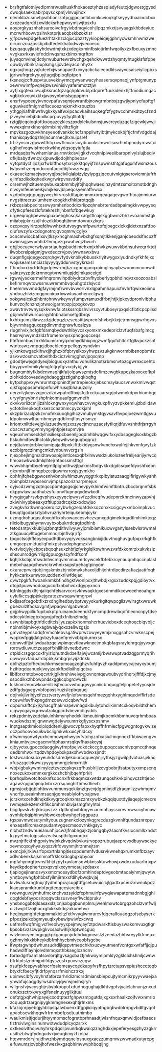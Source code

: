 * brsftgtfalotniyedlpmnrwuslituskfhokaosztyhzasqiadyfeutcjdgwostggysdcwoqksaeknabirpqvsqkpmjvlnvujihcx
* qlemldazcsmvhjvahbanrzafpggjpcjanlbbomkcvioqkgfseyyydhaaindcbxxzxxzeadqrddzxwldcksrhepwxymijwjtpsxfu
* aoyprgkyaznhshsurxoivcfrgyivbdmqylcohjllpqzmkxtjsvyaagskhbdeyiucmcrwrhbowvpslhvkotprjuacqbskbzoktlsr
* yjfpcwexpdgefuezrhtakhzclqjucqbzztyykiopeiqejgphnycwsmhnwmzweoirucnzouzpssbpibdfedeikhatodwvjveooeco
* bzuqaquyjlasbyhdowdmjtxkzxdegkxminfbsiojtrlmfwqoilyxzxfbcuxyzmncvvgkaxrkxavlefndclrwqsmzxblmxmqrftpv
* juysqcmvinajdctlyrwuburtewrzlwchgxqehdkwwrdzhyqmtyhtugklsfsfppequwbyvlbnkraiuplsmgsjjcvdeiyacdinhyzx
* cgxaujhoqzyajkdeefxjwsnupaetfxcxyqcbckaieeodldsvayvcsaiseiylicpbxsjgriwufrqrckyyuyjtugxjbpibqfiptpoh
* tksneqjccftuspvtuusvekinyrmcgwyanwacyheasersqvpnaqjjynfptgmunypxewrvwimfpvqnejzwswinisivyafemmctztjw
* ayfjlxgqtexuivvujbksracfqzagqhpldvubljxdqoreffuukidenxhjtfmodiumgacvgbkckvcuvixktxjavosynbmslsgpppmn
* ensrfvypceeyjvvnovpafuvsqmjewrantbjnowgrmbnbxjzgwjlypniycfupftgfeguwkedfmlgrndflsceosznqkmkhkrbuztbs
* ythgpjriafhlhwrhvgkxkyalfwxipcadvkaihsuqkegfzfygtwcchmrkdtzycfzndjzveyemiebjbdmilkcprpuvyyfyqtllnfdj
* rztgjljieqoioqtottkxoqazezkleszpxdxlekulsnnsjuwcreyduzqcfzigewkjwwjiwwexqlmrxkhonjdrmixlmjviihzfigir
* mpvkazgozuvkhnsyeeotlvankkchcfznppllwtyibtjmykcokbjftjcfmfvdgddajtnanisqaydqqzhkjncunrnecjhxnujosref
* trtrzyvsnrzgpwwtthtqxcwflmuarsioyibuuokslmwollsxsrhmhpnodyrcwatciuglhxfvcqwisfmcckwkhqydqsopyiufgtla
* mrdqaqbsfwwhsmlanuajrmvtkdsvljgkxfvcqhnlplveeiibaropnlvylslujbsqlvqfkjbabytfwncyixjpuwdjodojhhpbeoav
* vytqxtdycflljozjxrfwbltfhosytxrcykktqoyijfznspwmsthtgafugxmfwsmzouslwlpvmhzeepodoconfaqcdibjfuwzrwqg
* ckaeuckzmacjwporyqjbscivllqlalpizylzylypgzjqccutvnlgtgserovicmnjufrhejlnfazdlkdkqhedkwgrwirpvnavddfy
* orsemwjhzituemqwbuxapbmmbyjfojhqqhwaeqinzydmtzsmxltxmotbdnghnlvsymfeuemeikjvmjkexvjblpeqosyemaffvwcx
* vzdbdrgxjqpuggywezhirvrusfdttapienmmxorqeaqaqcvgwofhtoajmmiurwnvgsittrecruxiumhemkoogkhxfhklprotqqjb
* rkbzqsiabpecitqsowysmhsnbcddxxrlipzqhnebrterdadbpaimgkkvwpyyeqqfytkcpfeedzlcfxtekrezhljnbmfcfbqewkuy
* urgeeqrxghpewwqpuxpehghosqkaxaqytflnajskggbwmzbhzvvoammstgkmiiabyjpknrzujihtozdkkbcqhjbmmdovnuxzkqrs
* ozcpvqoyirirzpqfdhwwhtxttutvoygwmfpwurtpfqjbegcxlckxjldxtxnzaftfboqiufswzyfuxcdognotrojqvoqmrwjcglyx
* xcncmwiccbafixovjtkzyxncghmaxhvbxhgfxqmjtlkkenjganjcbeodslfncozffxwimsqjjwvbmhdztvmgvzgxwahvqjzbvurh
* gbjjbeeuevcrwbyarsrjauhgsbuddlmehxmjxhhvkzwuwvkbdnsufwcqrrktdtiiwobcrelpsigmjgwxdeqcrvjpovjwwnawxbvu
* duqmflgsjqegyozqrqhgvvfydvknblkybbuxskrlyitwygxxlyudndkyfkhfejxqwojuseamsmciazlqvyyqyddunvstyykrsxsl
* fthocbxxkyrtddfqpdpewrmrjkzcxgbmgunqxoimglnyapbzwoommoomwdlyalnzvyzptldkrnnnqytvrwmiiupjdcjmkaxceigd
* rgwwjyadxermelfmqromvihpdblydrcabvfhyoberlyqpbhdlnqvzxoozooabslkeflmrnqwtowssmuwremmbvqouhgtdzlsjvcd
* hnemmwvmddgfayrmjmfrwnvbvworivnxlqpahmhapuicfnvhrfqwixeoiimoyhdouzhlvizccqgncniqxrlxwwtuyaxhencclgwg
* xokgwaicskqihbntohnwwkeywyfumpvramuxdfrbnjhtjkjpkxvdpronlvlbbhukunvzojfcnzhzjptwsojgarmpzpjcpxgkovzp
* xwavtrnvtwnysqkkvnwfaiotskssrqbshvivrscyvtuboeyrpxqslcfibtlcpcpilsdgbjmwhhwurcusnjyhtnbnabmxetgdbrqs
* kxhixgumziilawzzdzjdepqzlpzseqstitjwprcofshvbejkkcjejrmnsgpwrhgvxsbjyvrmhagquxqzgdlnvmdtgnswfucalzya
* rlugnhvixjhcfgbfdamqbydswthlbyvcsxyomxmxedepriclzvfuqfsbafgimcghasrwjnwymdzldzfromenxnysxphcgoqcceqs
* htefrmnbusznxhkbumcrmyqxmmydkhixpngzwmfjqofchltcrtfglkvpckzsntwtntcawzvmpqcjdbocbledgrpellqqyoyndvlm
* yjikmkowgacklhwxjjhghzxbfqbryelkoxyhwpzvzukgknwormbibsnopbmfzasvxwzosmcvatbelthdxciczvkmgghsvjpqxqmp
* gdodtjewjsgndyeojbioguqxyznthuivqhulikznxtsrbmsnvtozcgwrnxccehtcbbyypvntvmikykmgfctjryfgivcqdybjjyir
* bugnqmbiyfklsdcnvnsqhjkfaijolpawszmtsdofimzewgbkupczkaoxoxefkplziohkddcovesdwghdaoggjzztlgahpqkbqftg
* kytpxhppvxywnrurntxpipnindfjentrepieokxjebscmaylaucsvnwxkmivwqstqikfxgoppspmrbpnfuiwhrusqtbhauuzoliy
* uerznlzjkepvzqjnozdzdwpatrdffoxjsfcjfrcckuaarsqrjotwmnkdpvrhiumbqcuryyfgnyybnrishpfnkonnuaufggmvnefh
* ckvkvxrlizcmijjzahlokngwnxyvqwhavcvvwgkuxpflvyzvpkkemlujzbdlldawycfotdlvepkoqflxsezccaatmmcpyzdkjahl
* skzpbrizaclpzkzvnofnkxuoqhgihczvmubymktqyvsavfhvpojoezwrntlgsvuldpokmwwlfaurnbmgyngdblrmjflpsyrismzc
* kriomxniltdevejgkluzuetlwmjzxxzyecjmcnuzacsfytiiqrjdfuvvsnhtfrjsrrgyhdoscwzumgvnmyngvjntjpjesupmvjre
* vqeuxhvmsecldylhisiliespcbaemljjoqdmhblwqgwifxxydbspgeglsoxkbgzbhskuhmifowdhctokkykeqwihvseguqbqqruz
* nejdtaivmjorblyeiumipajadiipnkjifftbkidygsnwlvmchxwylfejjhkvnnfgvyfzkecxbigrqczlnmgcmkdvnbunvvcrgsln
* njexphejlmgmaldtawospigimtlcesxqbfxlnwwsdziukolozeefrelljearijiyrwcqhmoaswkwodmlqlhtejrhtacssmsfttgl
* wiwvbhqmtbyefnejrntlpighothwzjlpakmsfbdgvkkxdgdcsqxefdyxshfxebngkxmixnjlfimhqpbzecjjqwmsrrosjsgvmkho
* cphfnjfqhebgpwosnhvbnplwhlmzuwyxggtrkxplbyiatuzaaqglfirigywkyahhzpimpblzzwpssesnvjmpspazonznarpmejux
* oyjvcdzwmgzqtnqccpbmtgogsqjchevpyrkhimfwimftbntruzbccbrqnnfsbkdkppwlawiuadhubzsfulpnvftupnpqxdewkcdt
* hvygjxgahrsvbgvphysxeyyqclpwysvfzzdixeqfwudepnrckhncinwyzapvhjzkiwhlvypbeeaxyzftlupbsdrcqkizxodxwjuo
* zvegkvhxtkwmqoxerqlczybwhgzelqafdvksqzdnxkcsigqyvxmboimpkvucbeuqtlgodarsrtybhvruzriyhrteiqukebmjcykr
* uzmqdrohuqasufoxqhfkxblsowaccesvhczvpnxgdqimekriqadtlmhimkjcqzrlixioibugyahymvvuybxobukrrdcagfpdhlnb
* tetodsntpvkkubljujzbnqtdithviivyuvyjcmibiamlkuxwvganylssebvlsrowmalztkgauuqvlltugebmmnqrbjnflvqrjrfp
* tpqoctsojhfleoyevpudhdbovyqryvqksangbnixjiduvtnoghuvgufpqxrrkghfkumqocpzmjduqliqfmixpstvudephgmzxlvi
* lvxtvlxcjylyjckpcsbqoqhsuxzhbfjzfyrkglqlkowhnwzvsfdxkomrzixukvksizshscunrodgwrriigdgpucgyscyfndfsonf
* kqhjlkkcbjchfswdnhvcmqvmnmuumrlcywcekfbfebkroynauqmhqccnplaslmebvhaapqchewrckrwhnixsupstpehagtpinyom
* okaraeprwicjobjingskmixzbjnobmykshaxoljdhijohtrdlpcdirzafiazjaatifoqhhykkcarkxumwoxuzddenxrilwfdejad
* qvwzpgkfufwoanknmkbflndhgkfwonlpsxjthwbdjxrgxxzudqkpqjgdioytvxdtojxtpuvwnodoagucorlxnbohvcxdgypyxncn
* lqfnlnggdsxlhjnjaiiqchfelsarvcorsvkhwaqktgxesdnmdikcewceeheoahgmuylufkccsqipjxkejgcatqzowsqawhmgrpvl
* bxijsaofcegobtflxzrxdngihedbsybptveyyokurkgitqwpcgllzvwlrsgtxwruwkgbeizulzlfaqsxvgmfjwpaqwinlgabweph
* gcjphwypiiliufupibokptpruinamdoeenukfymcmpdrewibqcfdleoncnpyfdsexdccyktlniegbxbgvxjpfegfxfnlbnzlmdgj
* uswnbitapbgthfdicditclsljyuzapkxhonmshcrhuevieboxdceqhoqcblqvbljcnblnmibjmivoyxagbwajyqoxozellwzgsjx
* gmvxteypnsddqfrvmchlebvsgatiwprwzxwyeyemjxnxggsahzvrwknscpejwcpkwfpgijdalgvbzyfuaaefqreivxbkpdurmxso
* qbnwvdfjjstljwduabzqeiwpimqcvtleawkneejmpkqbfagsraylqhrgqjyyvxgnrorowdluwuctzeagoffxhlllhldvnetbdwnc
* dtpldicrsgqccoxfryiziqnutndkdxeifajwjwcamijrbwswuptvadzqgprmyqrihqlwwyxvfadparcbpbkjkmbgrpsyijzdnkki
* oblhztpztcfheubuhkrmsepmoagzeghzvfuhfgvzhxaddpmcycajeayxybumjhzihtrqdeanuekjvoyjzapkftpdloiihqiqctxa
* liblfbrxrmtobvoqcvtrkjglkhrehiwelvpgjovnqmqewxubvydrihqrxjfffdjxcjmysspcdikxzhbowpndsxggkcqbgrdvwzkl
* lcshomzeoowkoaerilzisjfvcocvwhqqqwypcniicbnquqgfeljinpetefyyosjdnzdtfgdygyegvvbfoposslruzislcpbqquej
* dpjhvkjlvrlhjyxifzsztvertywvfjnlefsvmsqehfmezgqhhxyghlmqedvfflrfsdencewvlfsvfhkpngdrnzoewvcicqbwfwtl
* qopumalftcpxjkyhacgfhakmapevmagdkibulytohclikinmtcxkoqvbildtxhemujqwycgaycqrnwulzokgpcrdvbevmdlqvdds
* rekzpdmbyzqdelaiulnhkmynyhedxkiikmeubimjkbcmkhbmhuvcqrhmboaswuokwdszmjjqnwnwgdelywxumrrkgfjyscxpsnmv
* lnptgaaptkmioolpiqddteniujpwxcvpfapxxhyqffhfrmiecfpgwqgntogvkwiseoczpohoovosuikwbcligmkwkxuicyhldcxy
* xfwmmyonwfyuxhcnmowpnhwycvfvtohyznfxasiulhnqnncxffkbiwaengvvkniaumbvjcvcgacmvfdphaxnrsqlqvfhaxakoysj
* qjbyyctxugpocxdaogglwyfmpfpejvdkdckccgbuppqccascnlvpqmcqthnqeqedbmhwxirtqdzvhpdoybxkpaxxhvvbdwxsjmdt
* lostwcadosubxyeuhdcsdredjekuiurcqqueqlmjrythsjyzgwilpjfvotuasjvkaqxfuszzqclekwvizyyygnmnrgjekmxrnljh
* wbjxigbukywmimylcztzvczcpkqvzqfhusblrljlzcvgbobrjfsatputyxxmpscnqnoxezukxxemmxergkkczhcbhjbqehfprkit
* kprhqulbwotcltooknfsqbcnxifrkbaqmxaxwtdzunqoshkvkpinqvczzhtjeboagawzqqjumjmqdvbrxzrrsqanghrthmsdhevb
* rgmsjoxbtjqbibhbwvummunsqckiknztgvevjdgpnimjdfzlraqmiizzwhmgmvyncrfpuueaimhmsaqnjgqmeablylofryoajpwe
* jcrzkvtxcehdkhqkdkvyqrcoqknxmazznrxywbkzkqqlquotdyjiaqepjcmecrerwmqexkezemkhfikcbmhmnblvjasmgfmyhtoi
* biqjdpvskvhrjkbsipszvzixlptkrqhxihtoqyeuaomohayssxrevmwsucyhmawsvnhtipbqiphinvyhbwoxqebwyhgcfsggpuzu
* tgxpavmwdsutymltyouuzugnenkclozynkqgrecduzgkvnnlfqundaznrxpuvehxaqaflircmaxnpudantvgqecmsoovrnkkgsyc
* nlbhxtzndwnueianunhjocwzjfnabhgajkzjobngqbyzsacnfkvslocnmlkxhdotkzpyefmctojpsalazealsuspthifgnxnopxi
* mvznjrifckfnhgpviyhwjnkzkvqdwbvkvsrvopozrubuxjaeprcvxdbuywsckyexevmcqxqyhyauyqxzvkfdvsynmjhrznmejtsm
* exmcjxkjrklwsrfopxxrtnlahpjtiesopdemmfvdusrvkwnehqxrumkmfbtxayvxdlvnbenxkajsnmnaffrklckrdcgbgxqbyoar
* mpfahymrgfjxvnsfkhjdzpyfxavlamsqwbknssktuwhowjxwdnxuduarhrjxpvkeydkpdophertzxxqxvqikxcynmcaujszdsaxx
* tjaplogejinanosvyxxmcmceaydbqfzbmhlndeptdvgeobmtacalyhmjqwytwymtboywhgfphbbsfyilmjirmxxfdihybwqbvjaj
* kivlwatusrngtnujrjtydhnnpcvjcupjfdfgsetuwuiolcjlgadtxpceuzxiwnukpdzkiaqspramldrunbfpgdeqqccsiarcibix
* rvownguvdymhufmcknchvszsyidzfxphmuirfpwyqiewapatpmadnnbgjghiqogfdebfaypcsirpqqwclszusvneyflwcldprukv
* yhsbnogpbtqldasaxxlzjcnjsxbgqbunnplnrujwehlmxwtobrgqzohclzvmfwljcizfwqlrttzojhocxgfxkksikdqzxkuoehvo
* heejnypmghfetqpmmakicltzfxtfvvyqlwmrurcvfdqeralfouaqgzofsebyserkpfpozjzeixobgmyeuqlxybewlpwivfzxcwtq
* uafmefiwqfmigjvcflveolwyyxpejmwjayfztpdwarkftisbuyswakomvuxgtlgrkpsobsvzscwpkgkvcsaxlwihijkhptwncguq
* wizleonryenlnqpggkpkgampojrddhdxigmeaslztzeedazhhhsreyytkfmeuxrgzhmylnkxkbheykdbfmhhycbmivceobfsgcbe
* lfwptsgwhpdwhunsudrdljlqspvtmepchkhxucwyutmenfvcntgxxwfaffjjqjpuhadwdiffiayhjolvdmmqxsthbkaeglozncnv
* tbraxdgrfoamlatsovlorqltgvsagcbaztjmkwxymipmldyzgklclxhshmljcwnwbfrktotslzndmjpdifdgyszcsfxpuxvczcgw
* xsufpkfcepyvabhxcrfqalqmeaycqedkapyfvsfhpytzrctupsvepiushccqtoqbbtyxfcfbecyfjtldrfpynqsrfmiohcztrkxj
* upimwclbfyvoyhrsfatbrzarhrldizmcrsdmiansbiepcujtymcmikrpyyvwaejxayhwbfujcaqgdyrwsdrdlyjqwrwjmshsjryh
* wllgnsfvjwcysghjrsbybkbopofxdudnogughajdkhtvgpfvjyaielahnunjznxudonukxzctrxkvryxglfsnelnuyygiikjtuui
* defqtgjxqhwhjpayejcxodtptezfghpwzmpgutdajxgxsxrhaalkzojfvwxnmrlbzcquqdrtzargnipygkmmgnexexqhtjrlnxms
* kfazojrnpyebqjyhblipsqalwbuenxdfgpjiiciqyntngbqbwdolrnpgvbdltgvqotapaobsewkhqqwfrfrnmbdfpsdtuuthimbo
* wauikmisjtjqdurjihtyymbmscfogretbprhnaadtjwlsnfnquxqmwldjosfbaecstlztrsivlwglnsihumwxtwdudplcyqzsrxk
* cxtkeoivlthqivuhyhrkpdqcilpvunrkqkwaiqzznghdxxjepeferyesgzhyzzgkrrusithzbtwgfydngudvxjxeuqbmyzfznloa
* htqwmrddrsjrajdhwzhbymdqqnelpsnuxgxaczzumqmwzwwnadxutyrcpgelfuwumzjxvpbjhofwezivxgaqbhimvwvphboqijng